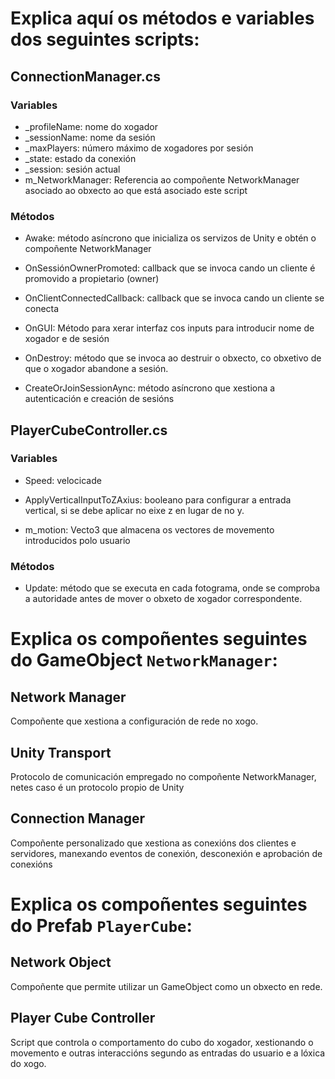 # Explica aquí os métodos e variables dos seguintes scripts:

## ConnectionManager.cs
### Variables
- _profileName: nome do xogador
- _sessionName: nome da sesión
- _maxPlayers: número máximo de xogadores por sesión
- _state: estado da conexión
- _session: sesión actual
- m_NetworkManager: Referencia ao compoñente NetworkManager asociado ao obxecto ao que está asociado este script

### Métodos
- Awake: método asíncrono que inicializa os servizos de Unity e obtén o compoñente NetworkManager
- OnSessiónOwnerPromoted: callback que se invoca cando un cliente é promovido a propietario (owner)

- OnClientConnectedCallback: callback que se invoca cando un cliente se conecta

- OnGUI: Método para xerar interfaz cos inputs para introducir nome de xogador e de sesión

- OnDestroy: método que se invoca ao destruir o obxecto, co obxetivo de que o xogador abandone a sesión.

- CreateOrJoinSessionAync: método asíncrono que xestiona a autenticación e creación de sesións


## PlayerCubeController.cs

### Variables

- Speed: velocicade

- ApplyVerticalInputToZAxius: booleano para configurar a entrada vertical, si se debe aplicar no eixe z en lugar de no y.

- m_motion: Vecto3 que almacena os vectores de movemento introducidos polo usuario

### Métodos

- Update: método que se executa en cada fotograma, onde se comproba a autoridade antes de mover o obxeto de xogador correspondente.

# Explica os compoñentes seguintes do GameObject `NetworkManager`:

## Network Manager
Compoñente que xestiona a configuración de rede no xogo.

## Unity Transport
Protocolo de comunicación empregado no compoñente NetworkManager, netes caso é un protocolo propio de Unity

## Connection Manager
Compoñente personalizado que xestiona as conexións dos clientes e servidores, manexando eventos de conexión, desconexión e aprobación de conexións

# Explica os compoñentes seguintes do Prefab `PlayerCube`:

## Network Object
Compoñente que permite utilizar un GameObject como un obxecto en rede.

## Player Cube Controller
Script que controla o comportamento do cubo do xogador, xestionando o movemento e outras interaccións segundo as entradas do usuario e a lóxica do xogo.